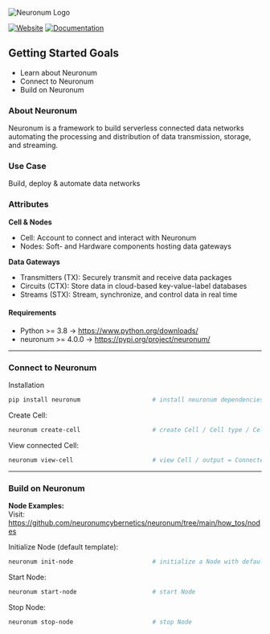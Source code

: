 ![Neuronum Logo](https://neuronum.net/static/logo_pip.png "Neuronum")

[![Website](https://img.shields.io/badge/Website-Neuronum-blue)](https://neuronum.net) [![Documentation](https://img.shields.io/badge/Docs-Read%20now-green)](https://github.com/neuronumcybernetics/neuronum)


## **Getting Started Goals**
- Learn about Neuronum
- Connect to Neuronum
- Build on Neuronum


### **About Neuronum**
Neuronum is a framework to build serverless connected data networks automating the processing and distribution of data transmission, storage, and streaming.


### **Use Case**
Build, deploy & automate data networks


### **Attributes**
**Cell & Nodes**
- Cell: Account to connect and interact with Neuronum
- Nodes: Soft- and Hardware components hosting data gateways

**Data Gateways**
- Transmitters (TX): Securely transmit and receive data packages
- Circuits (CTX): Store data in cloud-based key-value-label databases
- Streams (STX): Stream, synchronize, and control data in real time


#### Requirements
- Python >= 3.8 -> https://www.python.org/downloads/
- neuronum >= 4.0.0 -> https://pypi.org/project/neuronum/


------------------


### **Connect to Neuronum**
Installation
```sh
pip install neuronum                    # install neuronum dependencies
```

Create Cell:
```sh
neuronum create-cell                    # create Cell / Cell type / Cell network 
```


View connected Cell:
```sh
neuronum view-cell                      # view Cell / output = Connected Cell: 'cell_id'"
```


------------------


### **Build on Neuronum**
**Node Examples:**  
Visit: https://github.com/neuronumcybernetics/neuronum/tree/main/how_tos/nodes

Initialize Node (default template):
```sh
neuronum init-node                      # initialize a Node with default template
```

Start Node:
```sh
neuronum start-node                     # start Node
```

Stop Node:
```sh
neuronum stop-node                      # stop Node
```